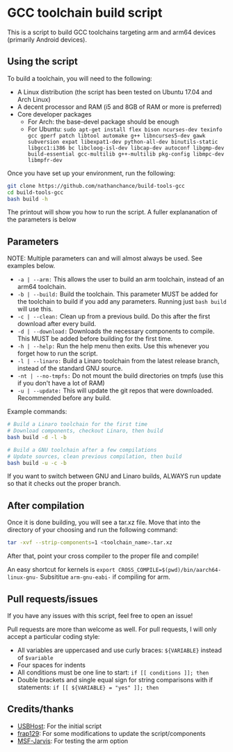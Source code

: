 # GCC toolchain build script

This is a script to build GCC toolchains targeting arm and arm64 devices
(primarily Android devices).


## Using the script

To build a toolchain, you will need to the
following:

+ A Linux distribution (the script has been tested on Ubuntu 17.04 and Arch Linux)
+ A decent processor and RAM (i5 and 8GB of RAM or more is preferred)
+ Core developer packages
    + For Arch: the base-devel package should be enough
    + For Ubuntu: ```sudo apt-get install flex bison ncurses-dev texinfo gcc gperf patch libtool automake g++ libncurses5-dev gawk subversion expat libexpat1-dev python-all-dev binutils-static libgcc1:i386 bc libcloog-isl-dev libcap-dev autoconf libgmp-dev build-essential gcc-multilib g++-multilib pkg-config libmpc-dev libmpfr-dev```

Once you have set up your environment, run the following:

```bash
git clone https://github.com/nathanchance/build-tools-gcc
cd build-tools-gcc
bash build -h
```

The printout will show you how to run the script. A fuller explananation of the
parameters is below


## Parameters

NOTE: Multiple parameters can and will almost always be used. See examples below.

+ ```-a | --arm:``` This allows the user to build an arm toolchain, instead of an arm64 toolchain.
+ ```-b | --build:``` Build the toolchain. This parameter MUST be added for the toolchain to build if you add any parameters. Running just ```bash build``` will use this.
+ ```-c | --clean:``` Clean up from a previous build. Do this after the first download after every build.
+ ```-d | --download:``` Downloads the necessary components to compile. This MUST be added before building for the first time.
+ ```-h | --help:``` Run the help menu then exits. Use this whenever you forget how to run the script.
+ ```-l | --linaro:``` Build a Linaro toolchain from the latest release branch, instead of the standard GNU source.
+ ```-nt | --no-tmpfs:``` Do not mount the build directories on tmpfs (use this if you don't have a lot of RAM)
+ ```-u | --update:``` This will update the git repos that were downloaded. Recommended before any build.

Example commands:

```bash
# Build a Linaro toolchain for the first time
# Download components, checkout Linaro, then build
bash build -d -l -b

# Build a GNU toolchain after a few compilations
# Update sources, clean previous compilation, then build
bash build -u -c -b
```

If you want to switch between GNU and Linaro builds, ALWAYS run update so that
it checks out the proper branch.


## After compilation

Once it is done building, you will see a tar.xz file. Move that into the
directory of your choosing and run the following command:

```bash
tar -xvf --strip-components=1 <toolchain_name>.tar.xz
```

After that, point your cross compiler to the proper file and compile!

An easy shortcut for kernels is ```export CROSS_COMPILE=$(pwd)/bin/aarch64-linux-gnu-```
Subsititue ```arm-gnu-eabi-``` if compiling for arm.


## Pull requests/issues

If you have any issues with this script, feel free to open an issue!

Pull requests are more than welcome as well. For pull requests, I will only
accept a particular coding style:

+ All variables are uppercased and use curly braces: ```${VARIABLE}``` instead of ```$variable```
+ Four spaces for indents
+ All conditions must be one line to start: ```if [[ conditions ]]; then```
+ Double brackets and single equal sign for string comparisons with if statements: ```if [[ ${VARIABLE} = "yes" ]]; then```


## Credits/thanks

+ [USBHost](https://github.com/USBhost): For the initial script
+ [frap129](https://github.com/frap129): For some modifications to update the script/components
+ [MSF-Jarvis](https://github.com/MSF-Jarvis): For testing the arm option
